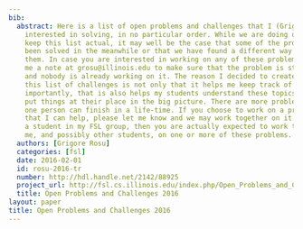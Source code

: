 ```yaml
---
bib:
  abstract: Here is a list of open problems and challenges that I (Grigore Rosu) am
    interested in solving, in no particular order. While we are doing our best to
    keep this list actual, it may well be the case that some of the problems have
    been solved in the meanwhile or that we have found a different way to approach
    them. In case you are interested in working on any of these problems, please send
    me a note at grosu@illinois.edu to make sure that the problem is still actual
    and nobody is already working on it. The reason I decided to create and maintain
    this list of challenges is not only that it helps me keep track of them, but more
    importantly, that is also helps my students understand these topics better and
    put things at their place in the big picture. There are more problems here than
    one person can finish in a life-time. If you choose to work on a problem and believe
    that I can help, please let me know and we may work together on it. If you are
    a student in my FSL group, then you are actually expected to work together with
    me, and possibly other students, on one or more of these problems.
  authors: [Grigore Rosu]
  categories: [fsl]
  date: 2016-02-01
  id: rosu-2016-tr
  number: http://hdl.handle.net/2142/88925
  project_url: http://fsl.cs.illinois.edu/index.php/Open_Problems_and_Challenges
  title: Open Problems and Challenges 2016
layout: paper
title: Open Problems and Challenges 2016
---
```

